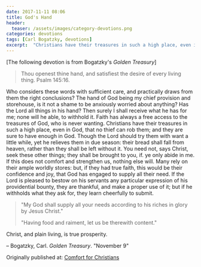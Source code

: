 ```yaml
---
date: 2017-11-11 08:06
title: God's Hand
header:
  teaser: /assets/images/category-devotions.png
categories: devotions
tags: [Carl Bogatzky, devotions]
excerpt:  "Christians have their treasures in such a high place, even in God, that no thief can rob them; and they are sure to have enough in God."
---
```

[The following devotion is from Bogatzky's *Golden Treasury*]

>Thou openest thine hand, and satisfiest the desire of every living thing. Psalm 145:16. 

Who considers these words with sufficient care, and practically draws from them the right conclusions? The hand of God being my chief provision and storehouse, is it not a shame to be anxiously worried about anything? Has the Lord all things in his hand? Then surely I shall receive what he has for me; none will he able, to withhold it. Faith has always a free access to the treasures of God, who is never wanting. Christians have their treasures in such a high place, even in God, that no thief can rob them; and they are sure to have enough in God. Though the Lord should try them with want a little while, yet he relieves them in due season: their bread shall fall from heaven, rather than they shall be left without it. You need not, says Christ, seek these other things; they shall be brought to you, if. ye only abide in me. If this does not comfort and strengthen us, nothing else will. Many rely on their ample worldly stores: but, if they had true faith, this would be their confidence and joy, that God has engaged to supply all their need. If the Lord is pleased to bestow on his servants any particular expression of his providential bounty, they are thankful, and make a proper use of it; but if he withholds what they ask for, they learn cheerfully to submit. 

>"My God shall supply all your needs according to his riches in glory by Jesus Christ." 
>
>"Having food and raiment, let us be therewith content." 

Christ, and plain living, is true prosperity. 

– Bogatzky, Carl. *Golden Treasury*. "November 9"

<div>Originally published at: <a href='http://www.alecsatin.com/'>Comfort for Christians</a></div>
